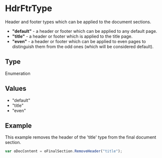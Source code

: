 # HdrFtrType

Header and footer types which can be applied to the document sections.* **"default"** - a header or footer which can be applied to any default page.* **"title"** - a header or footer which is applied to the title page.* **"even"** - a header or footer which can be applied to even pages to distinguish them from the odd ones (which will be considered default).

## Type

Enumeration

## Values

- "default"
- "title"
- "even"


## Example

This example removes the header of the 'title' type from the final document section.

```javascript
var oDocContent = oFinalSection.RemoveHeader("title");
```
